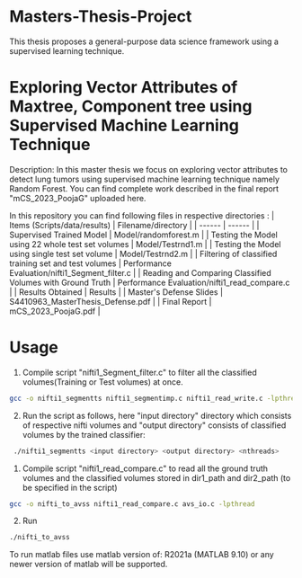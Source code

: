 # Masters-Thesis-Project
This thesis proposes a general-purpose data science framework using a supervised learning technique.
# Exploring Vector Attributes of Maxtree, Component tree using Supervised Machine Learning Technique

Description: In this master thesis we focus on exploring vector attributes to detect lung tumors using supervised machine learning technique namely Random Forest. You can find complete work described in the final report "mCS_2023_PoojaG" uploaded here.

In this repository you can find following files in respective directories :
| Items (Scripts/data/results) | Filename/directory |
| ------ | ------ |
| Supervised Trained Model      | Model/randomforest.m      |
|   Testing the Model using 22 whole test set volumes  |  Model/Testrnd1.m      | 
|   Testing the Model using single test set volume  |  Model/Testrnd2.m      | 
|  Filtering of classified training set and test volumes  |    Performance Evaluation/nifti1_Segment_filter.c  | 
|  Reading and Comparing Classified Volumes with Ground Truth  |   Performance Evaluation/nifti1_read_compare.c  | 
| Results Obtained  |    Results  | 
| Master's Defense Slides  |   S4410963_MasterThesis_Defense.pdf  | 
| Final Report  |   mCS_2023_PoojaG.pdf  | 

# Usage
1.  Compile script "nifti1_Segment_filter.c" to filter all the classified volumes(Training or Test volumes) at once.
```bash
gcc -o nifti1_segmentts nifti1_segmentimp.c nifti1_read_write.c -lpthread
```
2. Run the script as follows, here "input directory" directory which consists of respective nifti volumes and "output directory" consists of classified volumes by the trained classifier:
```bash
 ./nifti1_segmentts <input directory> <output directory> <nthreads>
 ```
1.  Compile script "nifti1_read_compare.c" to read all the ground truth volumes and the classified volumes stored in dir1_path and dir2_path (to be specified in the script)

```bash
gcc -o nifti_to_avss nifti1_read_compare.c avs_io.c -lpthread
```
2. Run
```bash
./nifti_to_avss
```
To run matlab files use matlab version of: R2021a (MATLAB 9.10) or any newer version of matlab will be supported.



